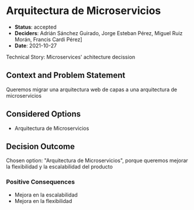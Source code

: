 # Arquitectura de Microservicios

* **Status**: accepted
* **Deciders**: Adrián Sánchez Guirado, Jorge Esteban Pérez, Miguel Ruiz Morán, Francis Cardi Pérez] <!-- optional -->
* **Date**: 2021-10-27

Technical Story: Microservices' achitecture decission

## Context and Problem Statement

Queremos migrar una arquitectura web de capas a una arquitectura de microservicios

## Considered Options

* Arquitectura de Microservicios

## Decision Outcome

Chosen option: "Arquitectura de Microservicios", porque queremos mejorar la flexibilidad y la escalabilidad del producto

### Positive Consequences

* Mejora en la escalabilidad
* Mejora en la flexibilidad


